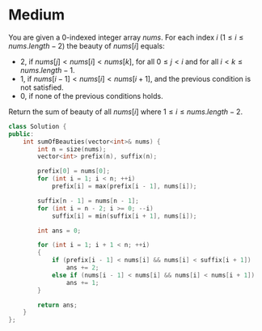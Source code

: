 # Medium

You are given a 0-indexed integer array $nums$. For each index $i$ $(1 \leq i \leq nums.length - 2)$ the beauty of $nums[i]$ equals:

- $2$, if $nums[j] < nums[i] < nums[k]$, for all $0 \leq j < i$ and for all $i < k \leq nums.length - 1$.
- $1$, if $nums[i - 1] < nums[i] < nums[i + 1]$, and the previous condition is not satisfied.
- $0$, if none of the previous conditions holds.

Return the sum of beauty of all $nums[i]$ where $1 \leq i \leq nums.length - 2$.

```cpp
class Solution {
public:
    int sumOfBeauties(vector<int>& nums) {
        int n = size(nums);
        vector<int> prefix(n), suffix(n);

        prefix[0] = nums[0];
        for (int i = 1; i < n; ++i)
            prefix[i] = max(prefix[i - 1], nums[i]);

        suffix[n - 1] = nums[n - 1];
        for (int i = n - 2; i >= 0; --i)
            suffix[i] = min(suffix[i + 1], nums[i]);

        int ans = 0;

        for (int i = 1; i + 1 < n; ++i)
        {
            if (prefix[i - 1] < nums[i] && nums[i] < suffix[i + 1])
                ans += 2;
            else if (nums[i - 1] < nums[i] && nums[i] < nums[i + 1])
                ans += 1;
        }

        return ans;
    }
};
```
